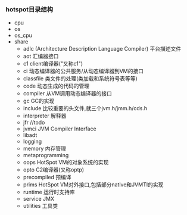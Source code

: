 ### hotspot目录结构

* cpu 
* os
* os_cpu
* share
  * adlc      (Architecture Description Language Compiler)      平台描述文件
  * aot        汇编器接口
  * c1           client编译器("又称c1")
  * ci            动态编译器的公共服务/从动态编译器到VM的接口
  * classfile  类文件的处理(类加载和系统符号表等等)   
  * code        动态生成的代码的管理
  * compiler   从VM调用动态编译器的接口
  * gc            GC的实现
  * include       比较重要的头文件,就三个jvm.h/jmm.h/cds.h
  * interpreter   解释器
  * jfr          //todo
  * jvmci     JVM Compiler Interface 
  * libadt    
  * logging
  * memory   内存管理
  * metaprogramming  
  * oops   HotSpot VM的对象系统的实现
  * opto  C2编译器(又称optp)
  * precompiled 预编译
  * prims    HotSpot VM对外接口,包括部分native和JVMTI的实现
  * runtime   运行时支持库
  * service    JMX
  * utilities  工具类